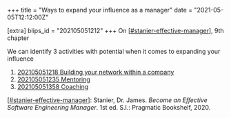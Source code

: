 +++
title = "Ways to expand your influence as a manager"
date = "2021-05-05T12:12:00Z"

[extra]
blips_id = "202105051212"
+++
On [[#stanier-effective-manager](/blips/tags/stanier-effective-manager)], 9th chapter

We can identify 3 activities with potential when it comes to expanding your influence
1. [202105051218 Building your network within a company](/blips/202105051218-building-your-network-within-a-company)
2. [202105051235 Mentoring](/blips/202105051235-mentoring)
3. [202105051358 Coaching](/blips/202105051358-coaching)


[[#stanier-effective-manager](/blips/tags/stanier-effective-manager)]: Stanier, Dr. James. _Become an Effective Software Engineering Manager_. 1st ed. S.l.: Pragmatic Bookshelf, 2020.
